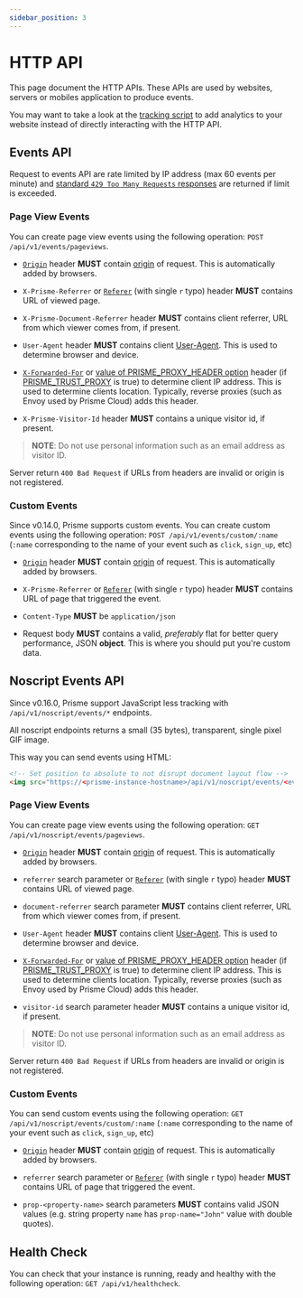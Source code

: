 ```yaml
---
sidebar_position: 3
---
```


# HTTP API

This page document the HTTP APIs. These APIs are used
by websites, servers or mobiles application to produce events.

You may want to take a look at the [tracking script](./tracking-script.md) to
add analytics to your website instead of directly interacting with the HTTP API.

## Events API

Request to events API are rate limited by IP address (max 60 events per minute)
and [standard `429 Too Many Requests`
responses](https://developer.mozilla.org/en-US/docs/Web/HTTP/Status/429) are
returned if limit is exceeded.

### Page View Events

You can create page view events using the following operation:
`POST /api/v1/events/pageviews`.

* [`Origin`](https://developer.mozilla.org/en-US/docs/Web/HTTP/Headers/Origin)
header **MUST** contain [origin](https://developer.mozilla.org/en-US/docs/Web/API/URL/origin)
of request. This is automatically added by browsers.

* `X-Prisme-Referrer` or [`Referer`](https://developer.mozilla.org/en-US/docs/Web/HTTP/Headers/Referer)
(with single `r` typo) header **MUST** contains URL of viewed page.

* `X-Prisme-Document-Referrer` header **MUST** contains client referrer, URL from
which viewer comes from, if present.

* `User-Agent` header **MUST** contains client [User-Agent](https://developer.mozilla.org/en-US/docs/Web/HTTP/Headers/User-Agent).
This is used to determine browser and device.

* [`X-Forwarded-For`](https://developer.mozilla.org/en-US/docs/Web/HTTP/Headers/X-Forwarded-For)
or [value of PRISME_PROXY_HEADER option](../reference/server/default-mode.md#proxy-header)
header (if [PRISME_TRUST_PROXY](../reference/server/default-mode.md#trust-proxy) is true) to determine
client IP address. This is used to determine clients location. Typically, reverse
proxies (such as Envoy used by Prisme Cloud) adds this header.

* `X-Prisme-Visitor-Id` header **MUST** contains a unique visitor id, if present.

> **NOTE**: Do not use personal information such as an email address as visitor ID.

Server return `400 Bad Request` if URLs from headers are invalid or origin is
not registered.

### Custom Events

Since v0.14.0, Prisme supports custom events. You can create custom events using
the following operation: `POST /api/v1/events/custom/:name` (`:name`
corresponding to the name of your event such as `click`, `sign_up`, etc)

* [`Origin`](https://developer.mozilla.org/en-US/docs/Web/HTTP/Headers/Origin)
header **MUST** contain [origin](https://developer.mozilla.org/en-US/docs/Web/API/URL/origin)
of request. This is automatically added by browsers.

* `X-Prisme-Referrer` or [`Referer`](https://developer.mozilla.org/en-US/docs/Web/HTTP/Headers/Referer)
(with single `r` typo) header **MUST** contains URL of page that triggered the event.

* `Content-Type` **MUST** be `application/json`

* Request body **MUST** contains a valid, *preferably* flat for better query
performance, JSON **object**. This is where you should put you're custom data.

## Noscript Events API

Since v0.16.0, Prisme support JavaScript less tracking with `/api/v1/noscript/events/*`
endpoints.

All noscript endpoints returns a small (35 bytes), transparent, single pixel GIF
image.

This way you can send events using HTML:

```html
<!-- Set position to absolute to not disrupt document layout flow -->
<img src="https://<prisme-instance-hostname>/api/v1/noscript/events/<event>" style="position:absolute;top:-100px;">
```

### Page View Events

You can create page view events using the following operation:
`GET /api/v1/noscript/events/pageviews`.

* [`Origin`](https://developer.mozilla.org/en-US/docs/Web/HTTP/Headers/Origin)
header **MUST** contain [origin](https://developer.mozilla.org/en-US/docs/Web/API/URL/origin)
of request. This is automatically added by browsers.

* `referrer` search parameter or
[`Referer`](https://developer.mozilla.org/en-US/docs/Web/HTTP/Headers/Referer)
(with single `r` typo) header **MUST** contains URL of viewed page.

* `document-referrer` search parameter **MUST** contains client referrer, URL
from which viewer comes from, if present.

* `User-Agent` header **MUST** contains client [User-Agent](https://developer.mozilla.org/en-US/docs/Web/HTTP/Headers/User-Agent).
This is used to determine browser and device.

* [`X-Forwarded-For`](https://developer.mozilla.org/en-US/docs/Web/HTTP/Headers/X-Forwarded-For)
or [value of PRISME_PROXY_HEADER option](../reference/server/default-mode.md#proxy-header)
header (if [PRISME_TRUST_PROXY](../reference/server/default-mode.md#trust-proxy) is true) to determine
client IP address. This is used to determine clients location. Typically, reverse
proxies (such as Envoy used by Prisme Cloud) adds this header.

* `visitor-id` search parameter header **MUST** contains a unique visitor id, if
present.

> **NOTE**: Do not use personal information such as an email address as visitor ID.

Server return `400 Bad Request` if URLs from headers are invalid or origin is
not registered.

### Custom Events

You can send custom events using the following operation:
`GET /api/v1/noscript/events/custom/:name` (`:name` corresponding to the name of
your event such as `click`, `sign_up`, etc)

* [`Origin`](https://developer.mozilla.org/en-US/docs/Web/HTTP/Headers/Origin)
header **MUST** contain [origin](https://developer.mozilla.org/en-US/docs/Web/API/URL/origin)
of request. This is automatically added by browsers.

* `referrer` search parameter or
[`Referer`](https://developer.mozilla.org/en-US/docs/Web/HTTP/Headers/Referer)
(with single `r` typo) header **MUST** contains URL of page that triggered the event.

* `prop-<property-name>` search parameters **MUST** contains valid JSON values
(e.g. string property `name` has `prop-name="John"` value with double quotes).

## Health Check

You can check that your instance is running, ready and healthy with the
following operation: `GET /api/v1/healthcheck`.

